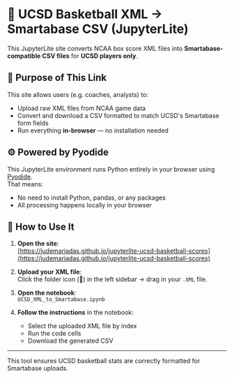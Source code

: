 # 🏀 UCSD Basketball XML → Smartabase CSV (JupyterLite)

This JupyterLite site converts NCAA box score XML files into **Smartabase-compatible CSV files** for **UCSD players only**.

## 🔗 Purpose of This Link

This site allows users (e.g. coaches, analysts) to:
- Upload raw XML files from NCAA game data
- Convert and download a CSV formatted to match UCSD's Smartabase form fields
- Run everything **in-browser** — no installation needed

## ⚙️ Powered by Pyodide

This JupyterLite environment runs Python entirely in your browser using [Pyodide](https://pyodide.org/).  
That means:
- No need to install Python, pandas, or any packages
- All processing happens locally in your browser

## 🧪 How to Use It

1. **Open the site**:  
   [https://judemariadas.github.io/jupyterlite-ucsd-basketball-scores](https://judemariadas.github.io/jupyterlite-ucsd-basketball-scores)

2. **Upload your XML file**:  
   Click the folder icon (📁) in the left sidebar → drag in your `.XML` file.

3. **Open the notebook**:  
   `UCSD_XML_to_Smartabase.ipynb`

4. **Follow the instructions** in the notebook:  
   - Select the uploaded XML file by index  
   - Run the code cells  
   - Download the generated CSV

---

This tool ensures UCSD basketball stats are correctly formatted for Smartabase uploads.
